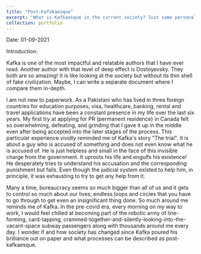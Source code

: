 ```yaml
---
title: "Post-Kafakaesque"
excerpt: "What is Kafkaesque in the current society? Just some personal musings about Franz Kafka"
collection: portfolio
---
```


Date: 01-09-2021

Introduction:

Kafka is one of the most impactful and relatable authors that I have ever read. Another author with that level of deep effect is Dostoyevsky. They both are so amazing! It is like looking at the society but without its thin shell of fake civilization. Maybe, I can write a separate document where I compare them in-depth. 

I am not new to paperwork. As a Pakistani who has lived in three foreign countries for education purposes, visa, healthcare, banking, rental and travel applications have been a constant presence in my life over the last six years. My first try at applying for PR (permanent residence) in Canada felt so overwhelming, defeating, and grinding that I gave it up in the middle even after being accepted into the later stages of the process. This particular experience vividly reminded me of Kafka's story "The trial". It is about a guy who is accused of something and does not even know what he is accused of. He is just helpless and small in the face of this invisible charge from the government. It uproots his life and engulfs his existence! He desperately tries to understand his accusation and the corresponding punishment but fails. Even though the judicial system existed to help him, in principle, it was exhausting to try to get any help from it. 

Many a time, bureaucracy seems so much bigger than all of us and it gets to control so much about our lives; endless loops and circles that you have to go through to get even an insignificant thing done. So much around me reminds me of Kafka. In the pre-covid era, every morning on my way to work, I would feel chilled at becoming part of the robotic army of line-forming, card-tapping, crammed-together-and-silently-looking-into-the-vacant-space subway passengers along with thousands around me every day. I wonder if and how society has changed since Kafka poured his brilliance out on paper and what processes can be described as post-kafkaesque. 
